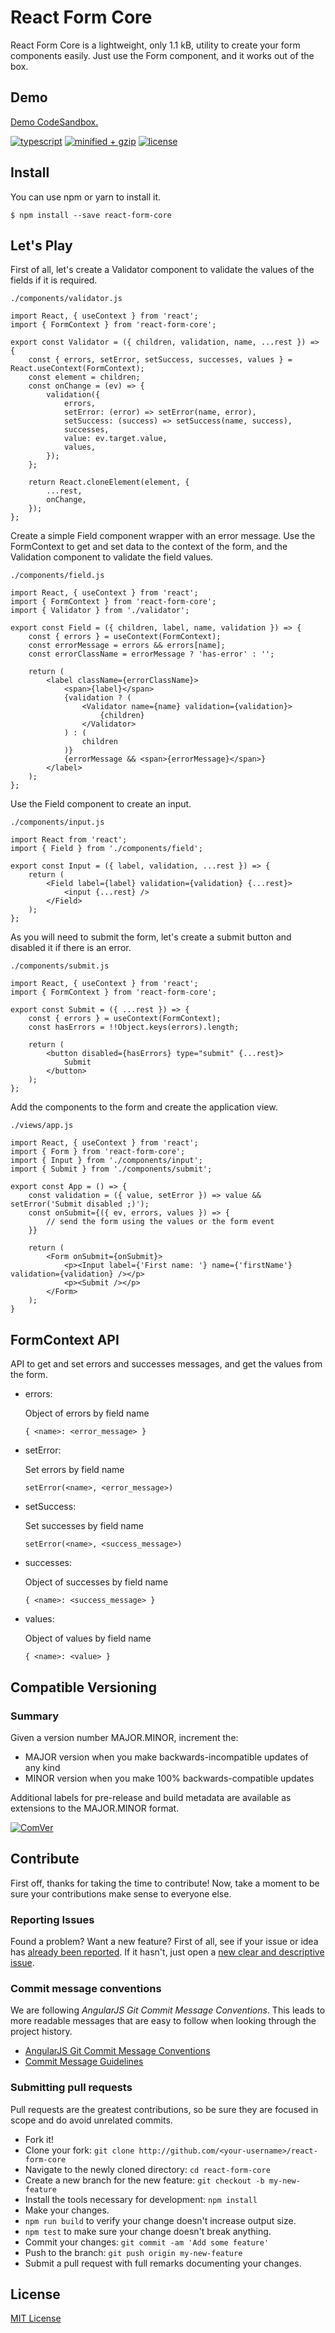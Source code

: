 # React Form Core

React Form Core is a lightweight, only 1.1 kB, utility to create your form components easily. Just use the Form component, and it works out of the box.

## Demo

[Demo CodeSandbox.](https://codesandbox.io/s/zkrql)

[![typescript](https://badgen.net/badge/icon/typescript?icon=typescript&label)](https://badgen.net/badge/icon/typescript?icon=typescript&label)
[![minified + gzip](https://badgen.net/bundlephobia/minzip/react-form-core@6.0.0-beta.1)](https://badgen.net/bundlephobia/minzip/react-form-core@6.0.0-beta.1)
[![license](https://badgen.net/npm/license/react-form-core)](https://badgen.net/npm/license/react-form-core)

## Install

You can use npm or yarn to install it.

`$ npm install --save react-form-core`

## Let's Play

First of all, let's create a Validator component to validate the values of the fields if it is required.

`./components/validator.js`

```
import React, { useContext } from 'react';
import { FormContext } from 'react-form-core';

export const Validator = ({ children, validation, name, ...rest }) => {
    const { errors, setError, setSuccess, successes, values } = React.useContext(FormContext);
    const element = children;
    const onChange = (ev) => {
        validation({
            errors,
            setError: (error) => setError(name, error),
            setSuccess: (success) => setSuccess(name, success),
            successes,
            value: ev.target.value,
            values,
        });
    };

    return React.cloneElement(element, {
        ...rest,
        onChange,
    });
};
```

Create a simple Field component wrapper with an error message. Use the FormContext to get and set data to the context of the form, and the Validation component to validate the field values.

`./components/field.js`

```
import React, { useContext } from 'react';
import { FormContext } from 'react-form-core';
import { Validator } from './validator';

export const Field = ({ children, label, name, validation }) => {
    const { errors } = useContext(FormContext);
    const errorMessage = errors && errors[name];
    const errorClassName = errorMessage ? 'has-error' : '';

    return (
        <label className={errorClassName}>
            <span>{label}</span>
            {validation ? (
                <Validator name={name} validation={validation}>
                    {children}
                </Validator>
            ) : (
                children
            )}
            {errorMessage && <span>{errorMessage}</span>}
        </label>
    );
};
```

Use the Field component to create an input.

`./components/input.js`

```
import React from 'react';
import { Field } from './components/field';

export const Input = ({ label, validation, ...rest }) => {
    return (
        <Field label={label} validation={validation} {...rest}>
            <input {...rest} />
        </Field>
    );
};
```

As you will need to submit the form, let's create a submit button and disabled it if there is an error. 

`./components/submit.js`

```
import React, { useContext } from 'react';
import { FormContext } from 'react-form-core';

export const Submit = ({ ...rest }) => {
    const { errors } = useContext(FormContext);
    const hasErrors = !!Object.keys(errors).length;

    return (
        <button disabled={hasErrors} type="submit" {...rest}>
            Submit
        </button>
    );
};
```

Add the components to the form and create the application view.

`./views/app.js` 

```
import React, { useContext } from 'react';
import { Form } from 'react-form-core';
import { Input } from './components/input';
import { Submit } from './components/submit';

export const App = () => {
    const validation = ({ value, setError }) => value && setError('Submit disabled ;)');
    const onSubmit={({ ev, errors, values }) => {
        // send the form using the values or the form event 
    }}

    return (
        <Form onSubmit={onSubmit}>
            <p><Input label={'First name: '} name={'firstName'} validation={validation} /></p>
            <p><Submit /></p>
        </Form>
    );
}
```

## FormContext API

API to get and set errors and successes messages, and get the values from the form.

- errors:

    Object of errors by field name

    `{ <name>: <error_message> }` 

- setError:

    Set errors by field name

    `setError(<name>, <error_message>)`

- setSuccess:
    
    Set successes by field name

    `setError(<name>, <success_message>)`

- successes:

    Object of successes by field name

    `{ <name>: <success_message> }`

- values:

    Object of values by field name

    `{ <name>: <value> }`

## Compatible Versioning

### Summary

Given a version number MAJOR.MINOR, increment the:

- MAJOR version when you make backwards-incompatible updates of any kind
- MINOR version when you make 100% backwards-compatible updates

Additional labels for pre-release and build metadata are available as extensions to the MAJOR.MINOR format.

[![ComVer](https://img.shields.io/badge/ComVer-compliant-brightgreen.svg)](https://github.com/staltz/comver)

## Contribute

First off, thanks for taking the time to contribute!
Now, take a moment to be sure your contributions make sense to everyone else.

### Reporting Issues

Found a problem? Want a new feature? First of all, see if your issue or idea has [already been reported](../../issues).
If it hasn't, just open a [new clear and descriptive issue](../../issues/new).

### Commit message conventions

We are following *AngularJS Git Commit Message Conventions*. This leads to more readable messages that are easy to follow when looking through the project history.

- [AngularJS Git Commit Message Conventions](https://docs.google.com/document/d/1QrDFcIiPjSLDn3EL15IJygNPiHORgU1_OOAqWjiDU5Y/edit#heading=h.uyo6cb12dt6w)
- [Commit Message Guidelines](https://github.com/angular/angular/blob/master/CONTRIBUTING.md#commit)

### Submitting pull requests

Pull requests are the greatest contributions, so be sure they are focused in scope and do avoid unrelated commits.

-   Fork it!
-   Clone your fork: `git clone http://github.com/<your-username>/react-form-core`
-   Navigate to the newly cloned directory: `cd react-form-core`
-   Create a new branch for the new feature: `git checkout -b my-new-feature`
-   Install the tools necessary for development: `npm install`
-   Make your changes.
-   `npm run build` to verify your change doesn't increase output size.
-   `npm test` to make sure your change doesn't break anything.
-   Commit your changes: `git commit -am 'Add some feature'`
-   Push to the branch: `git push origin my-new-feature`
-   Submit a pull request with full remarks documenting your changes.

## License

[MIT License](https://github.com/gc-victor/react-form-core/blob/master/LICENSE.md)
